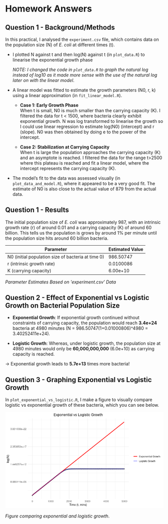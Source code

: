 # Homework Answers 


## Question 1 - Background/Methods

In this practical, I analysed the `experiment.csv` file, which contains data on the population size (N) of *E. coli* at different times (t).

* I plotted N against t and then log(N) against t (in `plot_data.R`) to linearise the exponential growth phase

  *NOTE:  I changed the code in `plot_data.R` to graph the natural log instead of log10 as it made more sense with the use of the natural log later on with the linear model*.
* A linear model was fitted to estimate the growth parameters (N0, r, k) using a linear approximation (in `fit_linear_model.R`).

  - **Case 1: Early Growth Phase**  
    When t is small, N0 is much smaller than the carrying capacity (K). I filtered the data for t < 1500, where bacteria clearly exhibit exponential growth. N was log transformed to linearise the growth so I could use linear regression to estimate log(N0) (intercept) and r (slope). N0 was then obtained by doing e to the power of the intercept.

  - **Case 2: Stabilization at Carrying Capacity**  
    When t is large the population approaches the carrying capacity (K) and an asymptote is reached. I filtered the data for the range t>2500 where this plateau is reached and fit a linear model, where the intercept represents the carrying capacity (K).

* The model’s fit to the data was assessed visually (in `plot_data_and_model.R`), where it appeared to be a very good fit. The estimate of N0 is also close to the actual value of 879 from the actual data.

## Question 1 - Results 

The initial population size of *E. coli* was approximately 987, with an intrinsic growth rate (r) of around 0.01 and a carrying capacity (K) of around 60 billion.
This tells us the population is grows by around 1% per minute until the population size hits around 60 billion bacteria.

| Parameter  | Estimated Value |
| ------------- | ------------- |
|N0 (initial population size of bacteria at time 0)|986.50747|
|r (intrinsic growth rate)|0.0100086|
|K (carrying capacity)|6.00e+10|

*Parameter Estimates Based on 'experiment.csv' Data*

## Question 2 - Effect of Exponential vs Logistic Growth on Bacterial Population Size
- **Exponential Growth**:
  If exponential growth continued without constraints of carrying capacity, the population would reach **3.4e+24** bacteria at 4980 minutes (N = 986.50747(1+0.01000806)^4980 = 3.40252411e+24).

- **Logistic Growth**:
  Whereas, under logistic growth, the population size at 4980 minutes would only be **60,000,000,000** (6.0e+10) as carrying capacity is reached.

-> Exponential growth leads to **5.7e+13** times more bacteria!



## Question 3 - Graphing Exponential vs Logistic Growth 

In `plot_exponential_vs_logistic.R`, I make a figure to visually compare logistic vs exponential growth of these bacteria, which you can see below.

![logistic_growth](./Exponential_Vs_Logistic_Comparison_Plot.png)

*Figure comparing exponential and logistic growth*.

